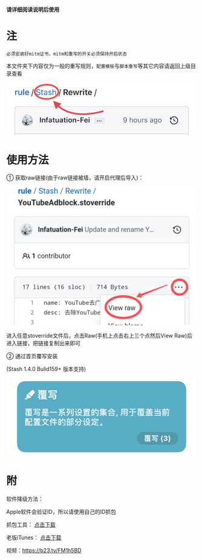 **请详细阅读说明后使用**

注
===
`必须安装好mitm证书，mitm和重写的开关必须保持开启状态`

本文件夹下内容仅为一般的重写规则，`配置模板`与`脚本重写`等其它内容请返回上级目录查看

![](https://raw.githubusercontent.com/Infatuation-Fei/explain/main/Picture/jieshi.jpg)

使用方法
===

① 获取raw链接(由于raw链接被墙，请开启代理后导入)：

![](https://raw.githubusercontent.com/Infatuation-Fei/explain/main/Picture/%E8%8E%B7%E5%8F%96Raw%E9%93%BE%E6%8E%A5.jpg)

进入任意stoverride文件后，点击Raw(手机上点击右上三个点然后View Raw)后进入链接，把链接复制出来即可

② 通过首页覆写安装

(Stash 1.4.0 Bulid159+ 版本支持)

![](https://raw.githubusercontent.com/Infatuation-Fei/explain/main/Picture/fuxie.jpg)

附
=

  软件降级方法：
 
  Apple软件会验证ID，所以请使用自己的ID抓包
 
  抓包工具：
  [点击下载](https://raw.githubusercontent.com/Semporia/TikTok-Unlock/master/iOS%E6%8A%93%E5%8C%85/iOS%E6%97%A7%E7%89%88%E5%BA%94%E7%94%A8%E4%B8%8B%E8%BD%BDv5.1.exe)

  老版iTunes：
  [点击下载](https://secure-appldnld.apple.com/itunes12/091-87819-20180912-69177170-B085-11E8-B6AB-C1D03409AD2A6/iTunes64Setup.exe)

  视频：https://b23.tv/FM1h5BD
